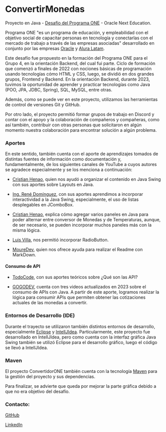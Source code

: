 # ConvertirMonedas
Proyecto en Java - [Desafío del Programa ONE](https://www.oracle.com/ar/education/oracle-next-education/) - Oracle Next Education.

Programa ONE "es un programa de educación, y empleabilidad con el objetivo social de capacitar personas en tecnología y conectarlas con el mercado de trabajo a través de las empresas asociadas" desarrollado en conjunto por las empresas [Oracle](https://www.oracle.com/ar/) y [Alura Latam](https://www.aluracursos.com/).

Este desafío fue propuesto en la formación del Programa ONE para el Grupo 4, en la orientación Backend, del cual fui parte. Ciclo de formación que comenzó a finales de 2022 con nociones básicas de programación usando tecnologías cómo HTML y CSS, luego, se dividió en dos grandes grupos, Frontend y Backend. En la orientación Backend, durante 2023, tuvimos la oportunidad de aprender y practicar tecnologías como Java (POO, JPA, JDBC, Spring), SQL, MySQL, entre otras.

Además, como se puede ver en este proyecto, utilizamos las herramientas de control de versiones Git y GitHub.

Por otro lado, el proyecto permitió formar grupos de trabajo en Discord y contar con el apoyo y la colaboración de compañeros y compañeras, como así también, contribuir con otras personas que solicitaron en algún momento nuestra colaboración para encontrar solución a algún problema.

### Aportes

En este sentido, también cuenta con el aporte de aprendizajes tomados de distintas fuentes de información como documentación y, fundamentalmente, de los siguientes canales de YouTube a cuyos autores se agradece especialmente y se los menciona a continuación:

- [Cristian Henao](https://www.youtube.com/playlist?list=PLAg6Lv5BbjjfAWETI3j3D78ZaophRGhrs), quien nos ayudó a organizar el contenido en Java Swing con sus aportes sobre Layouts en Java.

- [Ing. René Domínguez](https://www.youtube.com/watch?v=3jGkv19Hg0Q), con sus aportes aprendimos a incorporar interactividad a la Java Swing, especialmente, el uso de listas desplegables en JComboBox.

- [Cristian Henao](https://www.youtube.com/watch?v=UUENqBb1l34&t=98s), explica cómo agregar varios paneles en Java para poder alternar entre conversor de Monedas y de Temperaturas, aunque, de ser necesario, se pueden incorporar muchos paneles más con la misma lógica. 

- [Luis Villa](https://www.youtube.com/watch?v=9mVRegzH_LY), nos permitió incorporar RadioButton.

- [MoureDev](https://www.youtube.com/watch?v=77Ggk1uzO2A), quien nos ofrece ayuda para realizar el Readme con MarkDown.

#### Consumo de API

- [TodoCode](https://www.youtube.com/watch?v=IwnIxk8DdHs), con sus aportes teóricos sobre ¿Qué son las API?

- [GOGODEV](https://www.youtube.com/watch?v=GmL1Nmj9TqY&t=7s), cuenta con tres videos actualizados en 2023 sobre el consumo de APIs con Java. A partir de este aporte, logramos realizar la lógica para consumir APIs que permiten obtener las cotizaciones actuales de las monedas a convertir. 

### Entornos de Desarrollo (IDE)

Durante el trayecto se utilizaron también distintos entornos de desarrollo, especialmente [Eclipse](https://www.eclipse.org/) y [IntellJIdea](https://www.jetbrains.com/idea/). Particularmente, este proyecto fue desarrollado en IntellJIdea, pero como cuenta con la interfaz gráfica Java Swing también se utilizó Eclipse para el desarrollo gráfico, luego el código se llevó a IntellJIdea.

### Maven
El proyecto ConvertidorONE también cuenta con la tecnología [Maven](https://www.aluracursos.com/blog/que-es-maven) para la gestión del proyecto y sus dependencias.

Para finalizar, se advierte que queda por mejorar la parte gráfica debido a que no era objetivo del desafío.

### Contacto:
[GitHub](https://github.com/UboldiTIC)

[LinkedIn](https://www.linkedin.com/in/solmar-uboldi/)